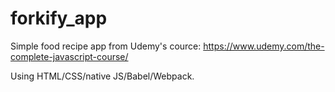 # forkify_app
Simple food recipe app from Udemy's cource: https://www.udemy.com/the-complete-javascript-course/

Using HTML/CSS/native JS/Babel/Webpack.
